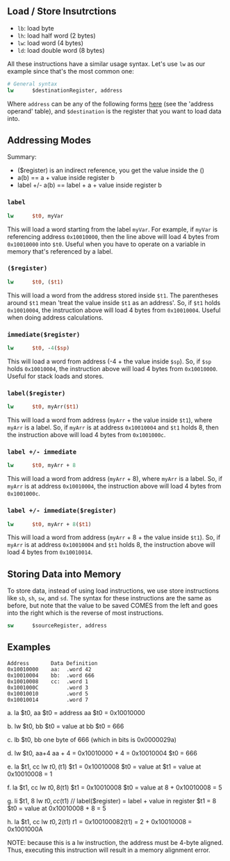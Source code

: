 ## Load / Store Insutrctions

- `lb`: load byte
- `lh`: load half word (2 bytes)
- `lw`: load word (4 bytes)
- `ld`: load double word (8 bytes)

All these instructions have a similar usage syntax. Let's use `lw` as our example since that's the most common one:

```mips
# General syntax
lw      $destinationRegister, address
```

Where `address` can be any of the following forms [here](https://cgi.cse.unsw.edu.au/~cs1521/25T1/resources/mips-guide.html#syntax) (see the 'address operand' table), and `$destination` is the register that you want to load data into.

## Addressing Modes

Summary:
- ($register) is an indirect reference, you get the value inside the () 
- a(b) == a + value inside register b
- label +/- a(b) == label + a + value inside register b

### `label`

```mips
lw      $t0, myVar
```

This will load a word starting from the label `myVar`. For example, if `myVar` is referencing address `0x10010000`, then the line above will load 4 bytes from `0x10010000` into `$t0`. Useful when you have to operate on a variable in memory that's referenced by a label.

### `($register)`

```mips
lw      $t0, ($t1)
```

This will load a word from the address stored inside `$t1`. The parentheses around `$t1` mean 'treat the value inside `$t1` as an address'. So, if `$t1` holds `0x10010004`, the instruction above will load 4 bytes from `0x10010004`. Useful when doing address calculations.

### `immediate($register)`

```mips
lw      $t0, -4($sp)
```

This will load a word from address (-4 + the value inside `$sp`). So, if `$sp` holds `0x10010004`, the instruction above will load 4 bytes from `0x10010000`. Useful for stack loads and stores.

### `label($register)`

```mips
lw      $t0, myArr($t1)
```

This will load a word from address (`myArr` + the value inside `$t1`), where `myArr` is a label. So, if `myArr` is at address `0x10010004` and `$t1` holds 8, then the instruction above will load 4 bytes from `0x1001000c`.

### `label +/- immediate`

```mips
lw      $t0, myArr + 8
```

This will load a word from address (`myArr` + 8), where `myArr` is a label. So, if `myArr` is at address `0x10010004`, the instruction above will load 4 bytes from `0x1001000c`.

### `label +/- immediate($register)`

```mips
lw      $t0, myArr + 8($t1)
```

This will load a word from address (`myArr` + 8 + the value inside `$t1`). So, if `myArr` is at address `0x10010004` and `$t1` holds 8, the instruction above will load 4 bytes from `0x10010014`.

## Storing Data into Memory

To store data, instead of using load instructions, we use store instructions like `sb`, `sh`, `sw`, and `sd`. The syntax for these instructions are the same as before, but note that the value to be saved COMES from the left and goes into the right which is the reverse of most instructions.

```mips
sw      $sourceRegister, address
```

## Examples

```
Address       Data Definition
0x10010000    aa:  .word 42
0x10010004    bb:  .word 666
0x10010008    cc:  .word 1
0x1001000C         .word 3
0x10010010         .word 5
0x10010014         .word 7
```

a. la   $t0, aa
$t0 = address aa
$t0 = 0x10010000


b. lw   $t0, bb
$t0 = value at bb
$t0 = 666


c. lb   $t0, bb
one byte of 666 (which in bits is 0x0000029a)


d. lw   $t0, aa+4
aa + 4 = 0x10010000 + 4 = 0x10010004
$t0 = 666


e. la   $t1, cc
lw   $t0, ($t1)
$t1 = 0x10010008
$t0 = value at $t1 = value at 0x10010008 = 1


f. la   $t1, cc
lw   $t0, 8($t1)
$t1 = 0x10010008
$t0 = value at 8 + 0x10010008 = 5


g. li   $t1, 8
lw   $t0, cc($t1) // label($register) = label + value in register
$t1 = 8
$t0 = value at 0x10010008 + 8 = 5


h. la   $t1, cc
lw   $t0, 2($t1)
$t1 = 0x10010008
2($t1) = 2 + 0x10010008 = 0x1001000A


NOTE: because this is a lw instruction, the address must be 4-byte aligned. Thus, executing this instruction will result in a memory alignment error.
